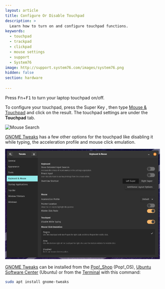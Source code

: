 ```yaml
---
layout: article
title: Configure Or Disable Touchpad
description: >
  Learn how to turn on and configure touchpad functions.
keywords:
  - touchpad
  - trackpad
  - clickpad
  - mouse settings
  - support
  - System76
image: http://support.system76.com/images/system76.png
hidden: false
section: hardware

---
```


Press <kbd>Fn</kbd>+<kbd>F1</kbd> to turn your laptop touchpad on/off.

To configure your touchpad, press the Super Key <kbd><span class="fl-ubuntu"></span></kbd>, <kbd><span class="fl-pop-key"></span></kbd> then type <u>Mouse & Touchpad</u> and click on the result. The touchpad settings are under the **Touchpad** tab.

![Mouse Search](/images/touchpad/mouse.png)

<u>GNOME Tweaks</u> has a few other options for the touchpad like disabling it while typing, the acceleration profile and mouse click emulation.

![GNOME Tweaks](/images/touchpad/gnome-tweak-tool.png)

<u>GNOME Tweaks</u> can be installed from the <u>Pop!_Shop</u> (Pop!_OS), <u>Ubuntu Software Center</u> (Ubuntu) or from the <u>Terminal</u> with this command:

```bash
sudo apt install gnome-tweaks
```
